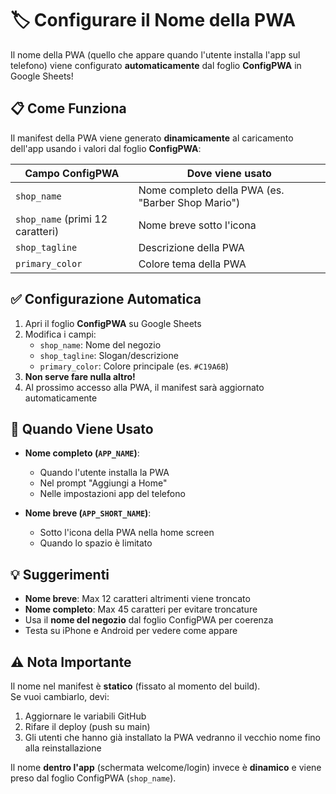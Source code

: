 # 🏷️ Configurare il Nome della PWA

Il nome della PWA (quello che appare quando l'utente installa l'app sul telefono) viene configurato **automaticamente** dal foglio **ConfigPWA** in Google Sheets!

## 📋 Come Funziona

Il manifest della PWA viene generato **dinamicamente** al caricamento dell'app usando i valori dal foglio **ConfigPWA**:

| Campo ConfigPWA | Dove viene usato |
|-----------------|------------------|
| `shop_name` | Nome completo della PWA (es. "Barber Shop Mario") |
| `shop_name` (primi 12 caratteri) | Nome breve sotto l'icona |
| `shop_tagline` | Descrizione della PWA |
| `primary_color` | Colore tema della PWA |

## ✅ Configurazione Automatica

1. Apri il foglio **ConfigPWA** su Google Sheets
2. Modifica i campi:
   - `shop_name`: Nome del negozio
   - `shop_tagline`: Slogan/descrizione
   - `primary_color`: Colore principale (es. `#C19A6B`)
3. **Non serve fare nulla altro!**
4. Al prossimo accesso alla PWA, il manifest sarà aggiornato automaticamente

## 🎯 Quando Viene Usato

- **Nome completo (`APP_NAME`)**: 
  - Quando l'utente installa la PWA
  - Nel prompt "Aggiungi a Home"
  - Nelle impostazioni app del telefono

- **Nome breve (`APP_SHORT_NAME`)**:
  - Sotto l'icona della PWA nella home screen
  - Quando lo spazio è limitato

## 💡 Suggerimenti

- **Nome breve**: Max 12 caratteri altrimenti viene troncato
- **Nome completo**: Max 45 caratteri per evitare troncature
- Usa il **nome del negozio** dal foglio ConfigPWA per coerenza
- Testa su iPhone e Android per vedere come appare

## ⚠️ Nota Importante

Il nome nel manifest è **statico** (fissato al momento del build).  
Se vuoi cambiarlo, devi:
1. Aggiornare le variabili GitHub
2. Rifare il deploy (push su main)
3. Gli utenti che hanno già installato la PWA vedranno il vecchio nome fino alla reinstallazione

Il nome **dentro l'app** (schermata welcome/login) invece è **dinamico** e viene preso dal foglio ConfigPWA (`shop_name`).

